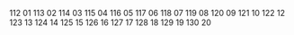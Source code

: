 112 01
113 02
114 03
115 04
116 05
117 06
118 07
119 08
120 09
121 10
122 12
123 13
124 14
125 15
126 16
127 17
128 18
129 19
130 20
